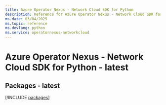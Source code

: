 ```yaml
---
title: Azure Operator Nexus - Network Cloud SDK for Python
description: Reference for Azure Operator Nexus - Network Cloud SDK for Python
ms.date: 03/04/2025
ms.topic: reference
ms.devlang: python
ms.service: operatornexus-networkcloud
---
```

# Azure Operator Nexus - Network Cloud SDK for Python - latest
## Packages - latest
[!INCLUDE [packages](operator-nexus---network-cloud-index.md)]